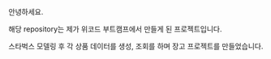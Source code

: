 안녕하세요.

해당 repository는 제가 위코드 부트캠프에서 만들게 된 프로젝트입니다.

스타벅스 모델링 후 각 상품 데이터를 생성, 조회를 하며 장고 프로젝트를 만들었습니다.
